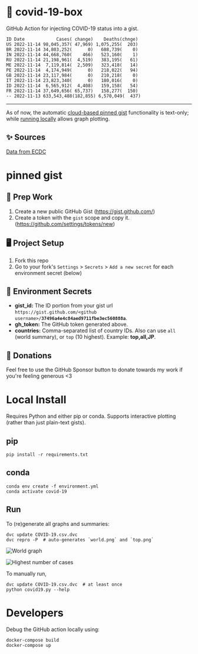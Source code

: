# 🏥 covid-19-box

GitHub Action for injecting COVID-19 status into a gist.

```
ID Date            Cases( change)    Deaths(chnge)
US 2022-11-14 98,045,357( 47,969) 1,075,255(  203)
BR 2022-11-14 34,803,252(      0)   688,739(    0)
IN 2022-11-14 44,668,760(    466)   523,160(    1)
RU 2022-11-14 21,198,961(  4,519)   383,195(   61)
ME 2022-11-14  7,119,814(  2,509)   323,418(   14)
PE 2022-11-14  4,174,949(      0)   218,022(   94)
GB 2022-11-14 23,117,984(      0)   210,218(    0)
IT 2022-11-14 23,823,340(      0)   180,016(    0)
ID 2022-11-14  6,565,912(  4,408)   159,158(   54)
FR 2022-11-14 37,649,656( 65,737)   158,277(  150)
-- 2022-11-13 633,543,488(182,855) 6,570,049(  437)
```

---

As of now, the automatic [cloud-based pinned gist](#pinned-gist) functionality is text-only;
while [running locally](#local-install) allows graph plotting.

## ✨ Sources

[Data from ECDC](https://www.ecdc.europa.eu/en/publications-data/download-todays-data-geographic-distribution-covid-19-cases-worldwide)

# pinned gist

## 🎒 Prep Work
1. Create a new public GitHub Gist (https://gist.github.com/)
1. Create a token with the `gist` scope and copy it. (https://github.com/settings/tokens/new)

## 🖥 Project Setup
1. Fork this repo
1. Go to your fork's `Settings` > `Secrets` > `Add a new secret` for each environment secret (below)

## 🤫 Environment Secrets
- **gist_id:** The ID portion from your gist url `https://gist.github.com/<github username>/`**`37496a4e4c84aed9711fbe3ec560888a`**.
- **gh_token:** The GitHub token generated above.
- **countries:** Comma-separated list of country IDs. Also can use `all` (world summary), or `top` (10 highest). Example: **top,all,JP**.

## 💸 Donations

Feel free to use the GitHub Sponsor button to donate towards my work if you're feeling generous <3

# Local Install

Requires Python and either pip or conda. Supports interactive plotting (rather than just plain-text gists).

## pip

```
pip install -r requirements.txt
```

## conda

```
conda env create -f environment.yml
conda activate covid-19
```

## Run

To (re)generate all graphs and summaries:

```
dvc update COVID-19.csv.dvc
dvc repro -P  # auto-generates `world.png` and `top.png`
```

![World graph](world.png)

![Highest number of cases](top.png)

To manually run,

```
dvc update COVID-19.csv.dvc  # at least once
python covid19.py --help
```

# Developers

Debug the GitHub action locally using:

```
docker-compose build
docker-compose up
```
